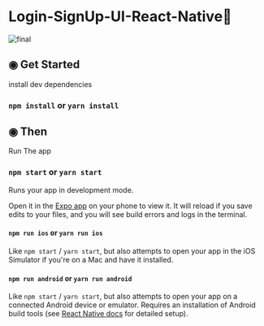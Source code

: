 # Login-SignUp-UI-React-Native📱

![final](https://github.com/badalku/React-native-Login-page.gitß)

## ◉ Get Started

install dev dependencies

### `npm install` or `yarn install`

## ◉ Then

Run The app

### `npm start` or `yarn start`

Runs your app in development mode.

Open it in the [Expo app](https://expo.io) on your phone to view it. It will reload if you save edits to your files, and you will see build errors and logs in the terminal.

#### `npm run ios` or `yarn run ios`

Like `npm start` / `yarn start`, but also attempts to open your app in the iOS Simulator if you're on a Mac and have it installed.

#### `npm run android` or `yarn run android`

Like `npm start` / `yarn start`, but also attempts to open your app on a connected Android device or emulator. 
Requires an installation of Android build tools (see [React Native docs](https://facebook.github.io/react-native/docs/getting-started.html) for detailed setup).
